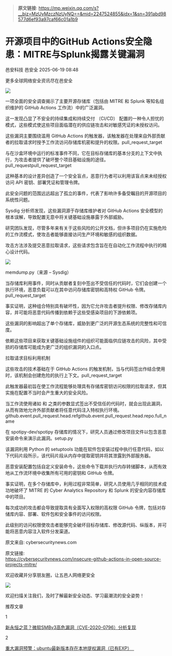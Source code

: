 > **原文链接**: https://mp.weixin.qq.com/s?__biz=MzUyMzczNzUyNQ==&mid=2247524855&idx=1&sn=391abd98577d6ef93a97caf66c01a1b9

#  开源项目中的GitHub Actions安全隐患：MITRE与Splunk揭露关键漏洞  
邑安科技  邑安全   2025-06-19 08:48  
  
更多全球网络安全资讯尽在邑安全  
  
![](https://mmbiz.qpic.cn/mmbiz_png/1N39PtINn8tVnDm6yGicvR4R9icBEorKicx5tJR06UyQOEHgCtw4kJ7q1XE1eTtPKJwKCpaiaHS5QEGWsH8TcsUhFA/640?wx_fmt=png&from=appmsg "")  
  
一项全面的安全调查揭示了主要开源存储库（包括由 MITRE 和 Splunk 等知名组织维护的 GitHub Actions 工作流）中的广泛漏洞。  
  
这一发现凸显了不安全的持续集成和持续交付 （CI/CD） 配置的一种令人担忧的模式，这些模式使这些项目面临潜在的供应链攻击和对敏感凭证的未授权访问。  
  
这些漏洞主要围绕滥用 GitHub Actions 的触发器，该触发器在处理来自外部贡献者的拉取请求时授予工作流访问存储库机密和提升的权限。pull_request_target  
  
与在沙盒环境中运行的标准事件不同，它在目标存储库的基本分支的上下文中执行，为攻击者提供了破坏整个项目基础设施的途径。pull_requestpull_request_target  
  
这种基本的设计差异创造了一个安全盲点，恶意行为者可以利用该盲点来未经授权访问 API 密钥、部署凭证和管理令牌。  
  
此安全问题的范围远远超出了孤立的事件，代表了影响许多备受瞩目的开源项目的系统性问题。  
  
Sysdig 分析师发现，这些漏洞源于存储库维护者对 GitHub Actions 安全模型的根本误解，导致配置无意中将关键基础设施暴露于外部威胁。  
  
研究团队发现，尽管多年来有关于这些风险的公开文档，但许多项目仍在实施危险的工作流模式，使攻击者能够直接访问生产环境和敏感的组织数据。  
  
攻击方法涉及提交恶意拉取请求，这些请求包含旨在在自动化工作流程中执行的精心设计代码。  
  
![](https://mmbiz.qpic.cn/mmbiz_png/1N39PtINn8tVnDm6yGicvR4R9icBEorKicxrGq6ic2JLfdBD822BtEoP3QoRKZekHOqwCmPYDU2SmB2LJG7XItrvRA/640?wx_fmt=png&from=appmsg "")  
  
memdump.py（来源 – Sysdig）  
  
当存储库利用事件，同时从贡献者复刻中签出不受信任的代码时，它们会创建一个执行环境，恶意负载可以在其中访问存储库密钥和高特权 GitHub 令牌。pull_request_target  
  
事实证明，这种组合特别具有破坏性，因为它允许攻击者提升权限、修改存储库内容，并可能将恶意代码传播到依赖于这些受感染项目的下游依赖项。  
  
这些漏洞的影响超出了单个存储库，威胁到更广泛的开源生态系统的完整性和可信度。  
  
依赖这些项目来获取关键基础设施组件的组织可能面临供应链攻击的风险，其中受损的存储库可能成为更广泛的组织漏洞的入口点。  
  
拉取请求目标利用机制  
  
这些攻击的技术基础在于 GitHub Actions 的触发机制，当与代码签出作结合使用时，该机制会创建危险的执行上下文。pull_request_target  
  
此触发器最初旨在使工作流程能够处理具有存储库密钥访问权限的拉取请求，但其实施在配置不当时会产生重大的安全风险。  
  
当工作流使用诸如 和 之类的参数显式签出不受信任的代码时，就会出现此漏洞，从而有效地允许外部贡献者将任意代码注入特权执行环境。github.event.pull_request.head.refgithub.event.pull_request.head.repo.full_name  
  
在 spotipy-dev/spotipy 存储库的情况下，研究人员通过修改项目文件以包含恶意安装命令来演示此漏洞。setup.py  
  
该漏洞利用 Python 的 setuptools 功能在软件包安装过程中执行任意代码，如以下代码片段所示，该代码片段从内存中提取密钥并将其泄露到外部服务器。  
  
恶意安装配置包括自定义安装命令，这些命令下载并执行内存转储脚本，从而有效地从工作流环境中收集所有可用的密钥和 GitHub 令牌。  
  
事实证明，在多个存储库中，利用过程非常简单，研究人员使用几乎相同的技术成功地破坏了 MITRE 的 Cyber Analytics Repository 和 Splunk 的安全内容存储库中的项目。  
  
每次成功的攻击都会导致提取具有全面写入权限的高权限 GitHub 令牌，包括对存储库内容、部署、软件包和安全事件的访问权限。  
  
此级别的访问权限使攻击者能够完全破坏目标存储库、修改源代码、纵版本，并可能将恶意内容注入软件分发渠道。  
  
原文来自: cybersecuritynews.com  
  
原文链接:   
https://cybersecuritynews.com/insecure-github-actions-in-open-source-projects-mitre/  
  
欢迎收藏并分享朋友圈，让五邑人网络更安全  
  
![](https://mmbiz.qpic.cn/mmbiz_jpg/1N39PtINn8tD9ic928O6vIrMg4fuib48e1TsRj9K9Cz7RZBD2jjVZcKm1N4QrZ4bwBKZic5crOdItOcdDicPd3yBSg/640?wx_fmt=jpeg "")  
  
欢迎扫描关注我们，及时了解最新安全动态、学习最潮流的安全姿势！  
  
推荐文章  
  
1  
  
[新永恒之蓝？微软SMBv3高危漏洞（CVE-2020-0796）分析复现](http://mp.weixin.qq.com/s?__biz=MzUyMzczNzUyNQ==&mid=2247488913&idx=1&sn=acbf595a4a80dcaba647c7a32fe5e06b&chksm=fa39554bcd4edc5dc90019f33746404ab7593dd9d90109b1076a4a73f2be0cb6fa90e8743b50&scene=21#wechat_redirect)  
  
  
2  
  
[重大漏洞预警：ubuntu最新版本存在本地提权漏洞（已有EXP）　](http://mp.weixin.qq.com/s?__biz=MzUyMzczNzUyNQ==&mid=2247483652&idx=1&sn=b2f2ec90db499e23cfa252e9ee743265&chksm=fa3941decd4ec8c83a268c3480c354a621d515262bcbb5f35e1a2dde8c828bdc7b9011cb5072&scene=21#wechat_redirect)  
  
  
  
  
  
